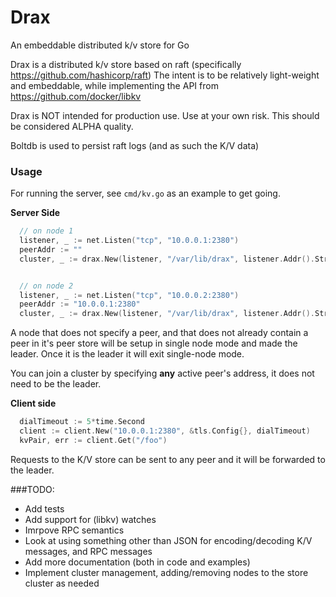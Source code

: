 # Drax
An embeddable distributed k/v store for Go

Drax is a distributed k/v store based on raft (specifically https://github.com/hashicorp/raft)
The intent is to be relatively light-weight and embeddable, while implementing the API from https://github.com/docker/libkv

Drax is NOT intended for production use. Use at your own risk.
This should be considered ALPHA quality.

Boltdb is used to persist raft logs (and as such the K/V data)

### Usage
For running the server, see `cmd/kv.go` as an example to get going.

**Server Side**
```go
  // on node 1
  listener, _ := net.Listen("tcp", "10.0.0.1:2380")
  peerAddr := ""
  cluster, _ := drax.New(listener, "/var/lib/drax", listener.Addr().String(), peerAddr, &tls.Config{})


  // on node 2
  listener, _ := net.Listen("tcp", "10.0.0.2:2380")
  peerAddr := "10.0.0.1:2380"
  cluster, _ := drax.New(listener, "/var/lib/drax", listener.Addr().String(), peerAddr, &tls.Config{})
```

A node that does not specify a peer, and that does not already contain a peer in it's peer store
will be setup in single node mode and made the leader. Once it is the leader it will exit single-node mode.

You can join a cluster by specifying **any** active peer's address, it does not need to be the leader.

**Client side**

```go
  dialTimeout := 5*time.Second
  client := client.New("10.0.0.1:2380", &tls.Config{}, dialTimeout)
  kvPair, err := client.Get("/foo")
```

Requests to the K/V store can be sent to any peer and it will be forwarded to the leader.

###TODO:
- Add tests
- Add support for (libkv) watches
- Imrpove RPC semantics
- Look at using something other than JSON for encoding/decoding K/V messages, and RPC messages
- Add more documentation (both in code and examples)
- Implement cluster management, adding/removing nodes to the store cluster as needed
